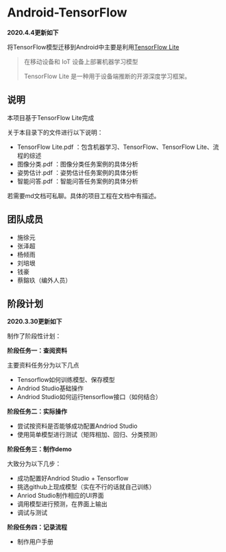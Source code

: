 # Android-TensorFlow

**2020.4.4更新如下**

将TensorFlow模型迁移到Android中主要是利用[TensorFlow Lite](https://tensorflow.google.cn/lite)

> 在移动设备和 IoT 设备上部署机器学习模型
>
> TensorFlow Lite 是一种用于设备端推断的开源深度学习框架。

## 说明

本项目基于TensorFlow Lite完成

关于本目录下的文件进行以下说明：

- TensorFlow Lite.pdf ：包含机器学习、TensorFlow、TensorFlow Lite、流程的综述
- 图像分类.pdf ：图像分类任务案例的具体分析
- 姿势估计.pdf ：姿势估计任务案例的具体分析
- 智能问答.pdf ：智能问答任务案例的具体分析

若需要md文档可私聊。具体的项目工程在文档中有描述。

## 团队成员

- 施徐元
- 张泽超
- 杨倾雨
- 刘培垠
- 钱豪
- 蔡鎔玖（编外人员）

## 阶段计划

**2020.3.30更新如下**

制作了阶段性计划：

**阶段任务一：查阅资料**

主要资料任务分为以下几点

- Tensorflow如何训练模型、保存模型
- Andriod Studio基础操作
- Andriod Studio如何运行tensorflow接口（如何结合）

 **阶段任务二：实际操作**

- 尝试按资料是否能够成功配置Andriod Studio
- 使用简单模型进行测试（矩阵相加、回归、分类预测）

**阶段任务三：制作demo**

大致分为以下几步：

- 成功配置好Andriod Studio + Tensorflow
- 挑选github上现成模型（实在不行的话就自己训练）
- Anriod Studio制作相应的UI界面
- 调用模型进行预测，在界面上输出
- 调试与测试

**阶段任务四：记录流程**

- 制作用户手册
